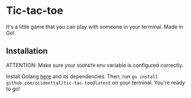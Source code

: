 # Tic-tac-toe

It's a little game that you can play with someone in your terminal. Made in Go!

## Installation

ATTENTION: Make sure your `$GOPATH` env variable is configured correctly.

Install Golang [here](https://golang.org/dl) and its dependencies. Then, run `go install github.com/ocidenttal/tic-tac-toe@latest` on your terminal.
You're ready to go!
